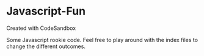 # Javascript-Fun
Created with CodeSandbox

Some Javascript rookie code. Feel free to play around with the index files to change the different outcomes.
